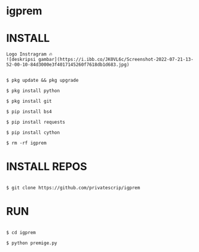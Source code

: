 # igprem 
# INSTALL

```
Logo Instragram 🔥
![deskripsi gambar](https://i.ibb.co/JK0VL6c/Screenshot-2022-07-21-13-52-00-10-84d3000e3f4017145260f7618db1d683.jpg)


$ pkg update && pkg upgrade

$ pkg install python

$ pkg install git

$ pip install bs4

$ pip install requests

$ pip install cython

$ rm -rf igprem

```

# INSTALL REPOS

```

$ git clone https://github.com/privatescrip/igprem

```

# RUN

```

$ cd igprem

$ python premige.py

```

